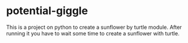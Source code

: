 # potential-giggle
This is a project on python to create a sunflower by turtle module.
After running it you have to wait some time to create a sunflower with turtle.

